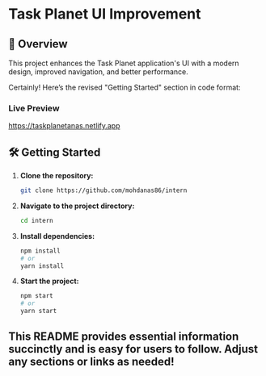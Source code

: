 # Task Planet UI Improvement

## 🚀 Overview

This project enhances the Task Planet application's UI with a modern design, improved navigation, and better performance.

Certainly! Here’s the revised "Getting Started" section in code format:

### Live Preview 
https://taskplanetanas.netlify.app

## 🛠️ Getting Started

1. **Clone the repository:**
   ```bash
   git clone https://github.com/mohdanas86/intern
   ```

2. **Navigate to the project directory:**
   ```bash
   cd intern
   ```

3. **Install dependencies:**
   ```bash
   npm install
   # or
   yarn install
   ```

4. **Start the project:**
   ```bash
   npm start
   # or
   yarn start


## This README provides essential information succinctly and is easy for users to follow. Adjust any sections or links as needed!
